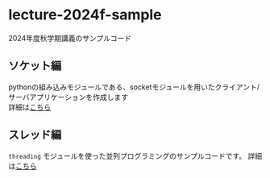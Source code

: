 # lecture-2024f-sample

2024年度秋学期講義のサンプルコード

## ソケット編

pythonの組み込みモジュールである、socketモジュールを用いたクライアント/サーバアプリケーションを作成します  
詳細は[こちら](./socket/README.md)

## スレッド編

`threading` モジュールを使った並列プログラミングのサンプルコードです。
詳細は[こちら](./thread/README.md)
